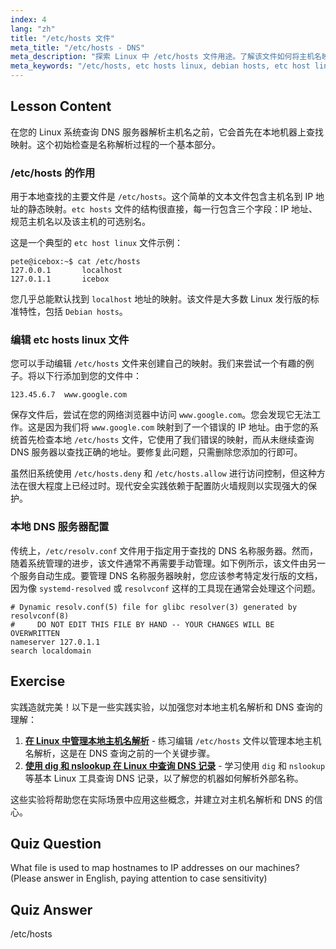 ```yaml
---
index: 4
lang: "zh"
title: "/etc/hosts 文件"
meta_title: "/etc/hosts - DNS"
meta_description: "探索 Linux 中 /etc/hosts 文件用途。了解该文件如何将主机名映射到 IP 地址、其在本地 DNS 解析中的作用以及如何在 Debian 等系统上配置它。etc hosts linux 配置指南。"
meta_keywords: "/etc/hosts, etc hosts linux, debian hosts, etc host linux, etc hosts, Linux 网络，主机名映射，DNS 解析"
---
```


## Lesson Content

在您的 Linux 系统查询 DNS 服务器解析主机名之前，它会首先在本地机器上查找映射。这个初始检查是名称解析过程的一个基本部分。

### /etc/hosts 的作用

用于本地查找的主要文件是 `/etc/hosts`。这个简单的文本文件包含主机名到 IP 地址的静态映射。`etc hosts` 文件的结构很直接，每一行包含三个字段：IP 地址、规范主机名以及该主机的可选别名。

这是一个典型的 `etc host linux` 文件示例：

```plaintext
pete@icebox:~$ cat /etc/hosts
127.0.0.1       localhost
127.0.1.1       icebox
```

您几乎总能默认找到 `localhost` 地址的映射。该文件是大多数 Linux 发行版的标准特性，包括 `Debian hosts`。

### 编辑 etc hosts linux 文件

您可以手动编辑 `/etc/hosts` 文件来创建自己的映射。我们来尝试一个有趣的例子。将以下行添加到您的文件中：

```plaintext
123.45.6.7  www.google.com
```

保存文件后，尝试在您的网络浏览器中访问 `www.google.com`。您会发现它无法工作。这是因为我们将 `www.google.com` 映射到了一个错误的 IP 地址。由于您的系统首先检查本地 `/etc/hosts` 文件，它使用了我们错误的映射，而从未继续查询 DNS 服务器以查找正确的地址。要修复此问题，只需删除您添加的行即可。

虽然旧系统使用 `/etc/hosts.deny` 和 `/etc/hosts.allow` 进行访问控制，但这种方法在很大程度上已经过时。现代安全实践依赖于配置防火墙规则以实现强大的保护。

### 本地 DNS 服务器配置

传统上，`/etc/resolv.conf` 文件用于指定用于查找的 DNS 名称服务器。然而，随着系统管理的进步，该文件通常不再需要手动管理。如下例所示，该文件由另一个服务自动生成。要管理 DNS 名称服务器映射，您应该参考特定发行版的文档，因为像 `systemd-resolved` 或 `resolvconf` 这样的工具现在通常会处理这个问题。

```plaintext
# Dynamic resolv.conf(5) file for glibc resolver(3) generated by resolvconf(8)
#     DO NOT EDIT THIS FILE BY HAND -- YOUR CHANGES WILL BE OVERWRITTEN
nameserver 127.0.1.1
search localdomain
```

## Exercise

实践造就完美！以下是一些实践实验，以加强您对本地主机名解析和 DNS 查询的理解：

1. **[在 Linux 中管理本地主机名解析](https://labex.io/zh/labs/comptia-manage-local-hostname-resolution-in-linux-592792)** - 练习编辑 `/etc/hosts` 文件以管理本地主机名解析，这是在 DNS 查询之前的一个关键步骤。
2. **[使用 dig 和 nslookup 在 Linux 中查询 DNS 记录](https://labex.io/zh/labs/comptia-query-dns-records-in-linux-with-dig-and-nslookup-592796)** - 学习使用 `dig` 和 `nslookup` 等基本 Linux 工具查询 DNS 记录，以了解您的机器如何解析外部名称。

这些实验将帮助您在实际场景中应用这些概念，并建立对主机名解析和 DNS 的信心。

## Quiz Question

What file is used to map hostnames to IP addresses on our machines? (Please answer in English, paying attention to case sensitivity)

## Quiz Answer

/etc/hosts
